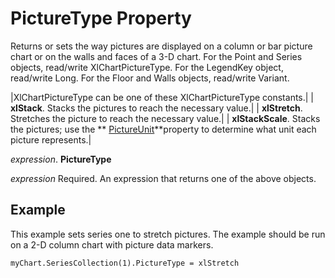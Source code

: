 
# PictureType Property

Returns or sets the way pictures are displayed on a column or bar picture chart or on the walls and faces of a 3-D chart. For the Point and Series objects, read/write XlChartPictureType. For the LegendKey object, read/write Long. For the Floor and Walls objects, read/write Variant.



|XlChartPictureType can be one of these XlChartPictureType constants.|
| **xlStack**. Stacks the pictures to reach the necessary value.|
| **xlStretch**. Stretches the picture to reach the necessary value.|
| **xlStackScale**. Stacks the pictures; use the  ** [PictureUnit](28a7cd8b-2558-87a1-158f-ff9a1dca8f41.md)**property to determine what unit each picture represents.|

 _expression_. **PictureType**

 _expression_ Required. An expression that returns one of the above objects.

## Example

This example sets series one to stretch pictures. The example should be run on a 2-D column chart with picture data markers.


```
myChart.SeriesCollection(1).PictureType = xlStretch
```

